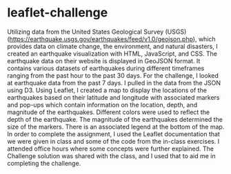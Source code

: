 # leaflet-challenge

Utilizing data from the United States Geological Survey (USGS) (https://earthquake.usgs.gov/earthquakes/feed/v1.0/geojson.php), which provides data on climate change, the environment, and natural disasters, I created an earthquake visualization with HTML, JavaScript, and CSS. 
The earthquake data on their website is displayed in GeoJSON format. It contains various datasets of earthquakes during different timeframes ranging from the past hour to the past 30 days. For the challenge, I looked at earthquake data from the past 7 days.
I pulled in the data from the JSON using D3. Using Leaflet, I created a map to display the locations of the earthquakes based on their latitude and longitude with associated markers and pop-ups which contain information on the location, depth, and magnitude of the earthquakes. Different colors were used to reflect the depth of the earthquake. The magnitude of the earthquakes determined the size of the markers. There is an associated legend at the bottom of the map. 
In order to complete the assignment, I used the Leaflet documentation that we were given in class and some of the code from the in-class exercises. I attended office hours where some concepts were further explained. The Challenge solution was shared with the class, and I used that to aid me in completing the challenge.
